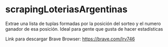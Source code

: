 # scrapingLoteriasArgentinas
Extrae una lista de tuplas formadas por la posición del sorteo y el numero ganador de esa posición. Ideal para gente que gusta de hacer estadísticas

Link para descargar Brave Browser: https://brave.com/lrv746
